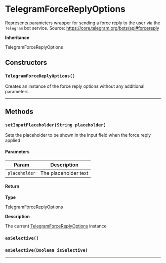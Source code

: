 # TelegramForceReplyOptions

Represents parameters wrapper for sending a force reply to the user via the `Telegram` bot service.
Source: https://core.telegram.org/bots/api#forcereply

**Inheritance**

TelegramForceReplyOptions

## Constructors

### `TelegramForceReplyOptions()`

Creates an instance of the force reply options without any additional parameters

---

## Methods

### `setInputPlaceholder(String placeholder)`

Sets the placeholder to be shown in the input field when the force reply applied

#### Parameters

| Param         | Description          |
| ------------- | -------------------- |
| `placeholder` | The placeholder text |

#### Return

**Type**

TelegramForceReplyOptions

**Description**

The current [TelegramForceReplyOptions](/types/Classes/TelegramForceReplyOptions.md) instance

### `asSelective()`

### `asSelective(Boolean isSelective)`

---
